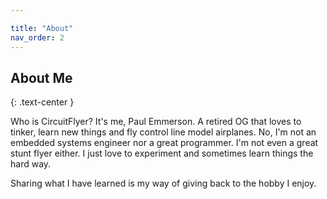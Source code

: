 ```yaml
---

title: "About"
nav_order: 2
---
```


## About Me
{: .text-center }

Who is CircuitFlyer?  It's me, Paul Emmerson.  A retired OG that loves to tinker, learn new things and fly control line model airplanes.  No, I'm not an embedded systems engineer nor a great programmer.  I'm not even a great stunt flyer either.  I just love to experiment and sometimes learn things the hard way.<br>

Sharing what I have learned is my way of giving back to the hobby I enjoy.
